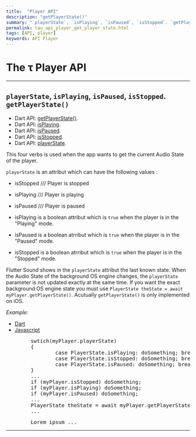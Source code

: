 ```yaml
---
title:  "Player API"
description: "getPlayerState()"
summary: "`playerState`, `isPlaying`, `isPaused`, `isStopped`. `getPlayerState()`"
permalink: tau_api_player_get_player_state.html
tags: [API, player]
keywords: API Player
---
```

# The &tau; Player API

---------------------------------------------------------------------------------------------------------------------------------

## `playerState`, `isPlaying`, `isPaused`, `isStopped`. `getPlayerState()`

- Dart API: [getPlayerState()](pages/flutter-sound/api/player/FlutterSoundPlayer/getPlayerState.html).
- Dart API: [isPlaying](pages/flutter-sound/api/player/FlutterSoundPlayer/isPlaying.html).
- Dart API: [isPaused](pages/flutter-sound/api/player/FlutterSoundPlayer/isPaused.html).
- Dart API: [isStopped](pages/flutter-sound/api/player/FlutterSoundPlayer/isStopped.html).
- Dart API: [playerState](pages/flutter-sound/api/player/FlutterSoundPlayer/playerState.html).

This four verbs is used when the app wants to get the current Audio State of the player.

`playerState` is an attribut which can have the following values :

  - isStopped   /// Player is stopped
  - isPlaying   /// Player is playing
  - isPaused    /// Player is paused

- isPlaying is a boolean attribut which is `true` when the player is in the "Playing" mode.
- isPaused is a boolean atrribut which  is `true` when the player is in the "Paused" mode.
- isStopped is a boolean atrribut which  is `true` when the player is in the "Stopped" mode.

Flutter Sound shows in the `playerState` attribut the last known state. When the Audio State of the background OS engine changes, the `playerState` parameter is not updated exactly at the same time.
If you want the exact background OS engine state you must use ```PlayerState theState = await myPlayer.getPlayerState()```.
Acutually `getPlayerState()` is only implemented on iOS.

*Example:*
<ul id="profileTabs" class="nav nav-tabs">
    <li class="active"><a href="#dart" data-toggle="tab">Dart</a></li>
    <li><a href="#javascript" data-toggle="tab">Javascript</a></li>
</ul>
<div class="tab-content">

<div role="tabpanel" class="tab-pane active" id="dart">

<pre>
        swtich(myPlayer.playerState)
        {
                case PlayerState.isPlaying: doSomething; break;
                case PlayerState.isStopped: doSomething; break;
                case PlayerState.isPaused: doSomething; break;
        }
        ...
        if (myPlayer.isStopped) doSomething;
        if (myPlayer.isPlaying) doSomething;
        if (myPlayer.isPaused) doSomething;
        ...
        PlayerState theState = await myPlayer.getPlayerState();
        ...
</pre>

</div>

<div role="tabpanel" class="tab-pane" id="javascript">
<pre>
        Lorem ipsum ...
</pre>
</div>

</div>


---------------------------------------------------------------------------------------------------------------------------------

